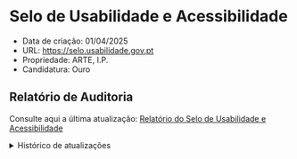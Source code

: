 # Selo de Usabilidade e Acessibilidade

- Data de criação: 01/04/2025
- URL: https://selo.usabilidade.gov.pt
- Propriedade: ARTE, I.P.
- Candidatura: Ouro
  
## Relatório de Auditoria

Consulte aqui a última atualização: [Relatório do Selo de Usabilidade e Acessibilidade](relatorio_report_001.html)

<details>
  <summary>Histórico de atualizações</summary>
  <ul aria-label="lista de relatórios já efetuados">
    <li><a href="https://unidade-acesso.github.io/report_001/12092025_report_001.html">(12/09/2025). Relatório do Selo de Usabilidade e Acessibilidade</li>
    <li><a href="https://unidade-acesso.github.io/report_001/30042025_report_001.html">(30/04/2025). Relatório do Selo de Usabilidade e Acessibilidade</li>
  </ul>
</details>

